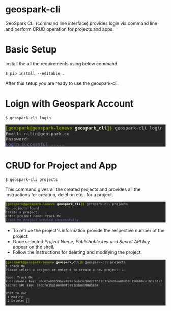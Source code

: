 # geospark-cli

GeoSpark CLI (command line interface) provides login via command line and perform CRUD operation for projects and apps.

# Basic Setup

Install the all the requirements using below command.

```
$ pip install --editable .
```

After this setup you are ready to use the geospark-cli.

# Loign with Geospark Account

```
$ geospark-cli login
```

![](images/login_geospark-cli.png)

# CRUD for Project and App

```
$ geospark-cli projects
```

This command gives all the created projects and provides all the instructions for creation, deletion etc,. for a project.

![](images/create_project_geospark-cli.png)

* To retrive the project's information provide the respective number of the project.
* Once selected *Project Name, Publishable key and Secret API key* appear on the shell.
* Follow the instructions for deleting and modifying the project.

![](images/crud_project_geospark-cli.png)









